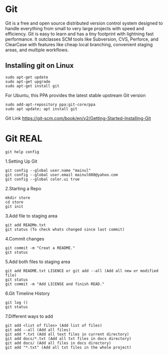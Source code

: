 # Git
Git is a free and open source distributed version control system designed to handle everything from small to very large projects with speed and efficiency.  Git is easy to learn and has a tiny footprint with lightning fast performance. It outclasses SCM tools like Subversion, CVS, Perforce, and ClearCase with features like cheap local branching, convenient staging areas, and multiple workflows.

## Installing git on Linux
```
sudo apt-get update
sudo apt-get upgrade
sudo apt-get install git
```
For Ubuntu, this PPA provides the latest stable upstream Git version
```
sudo add-apt-repository ppa:git-core/ppa
sudo apt update; apt install git
```
Git Link
https://git-scm.com/book/en/v2/Getting-Started-Installing-Git

# Git REAL
```
git help config
```
1.Setting Up Git
```
git config --global user.name "mainul"
git config --global user.email mainul080@yahoo.com
git config --global color.ui true
```
2.Starting a Repo
```
mkdir store
cd store
git init
```
3.Add file to staging area
```
git add READMe.txt
git status (To check whats changed since last commit)
```
4.Commit changes
```
git commit -m "Creat a README."
git status
```
5.Add both files to staging area 
```
git add README.txt LISENCE or git add --all (Add all new or modified file)
git status 
git commit -m "Add LICENSE and finish READ."
```
6.Git Timeline History
```
git log ()
git status
```
7.Different ways to add 
```
git add <list of files> (Add list of files)
git add --all (Add all files)
git add *.txt (Add all text files in current directory)
git add docs/*.txt (Add all txt files in docs directory)
git add docs/ (Add all files in docs directory)
git add "*.txt" (Add all txt files in the whole project)

```
